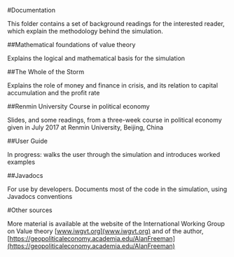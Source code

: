 #Documentation

This folder contains a set of background readings for the interested reader, which explain the methodology behind the simulation. 

##Mathematical foundations of value theory

Explains the logical and mathematical basis for the simulation

##The Whole of the Storm

Explains the role of money and finance in crisis, and its relation to capital accumulation and the profit rate

##Renmin University Course in political economy

Slides, and some readings, from a three-week course in political economy given in July 2017 at Renmin University, Beijing, China

##User Guide

In progress: walks the user through the simulation and introduces worked examples

##Javadocs

For use by developers. Documents most of the code in the simulation, using Javadocs conventions

#Other sources

More material is available at the website of the International Working Group on Value theory [www.iwgvt.org](www.iwgvt.org)
and of the author, [https://geopoliticaleconomy.academia.edu/AlanFreeman](https://geopoliticaleconomy.academia.edu/AlanFreeman)